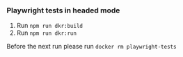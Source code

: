 ### Playwright tests in headed mode

1. Run `npm run dkr:build`
2. Run `npm run dkr:run`

Before the next run please run `docker rm playwright-tests`
